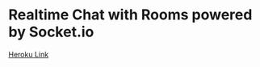 # Realtime Chat with Rooms powered by Socket.io

[Heroku Link](https://mysterious-woodland-19689.herokuapp.com/index.html)

